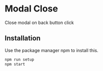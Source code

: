 # Modal Close

Close modal on back button click

## Installation

Use the package manager npm to install this.

```bash
npm run setup
npm start
```

